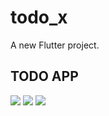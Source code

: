 # todo_x

A new Flutter project.

## TODO APP

![](https://github.com/phoenixen/todoappUI/blob/main/assets/Screenshot_1626497244.png)
![](https://github.com/phoenixen/todoappUI/blob/main/assets/Screenshot_1626496990.png)
![](https://github.com/phoenixen/todoapp/blob/main/assets/Screenshot_1626626680.png)
